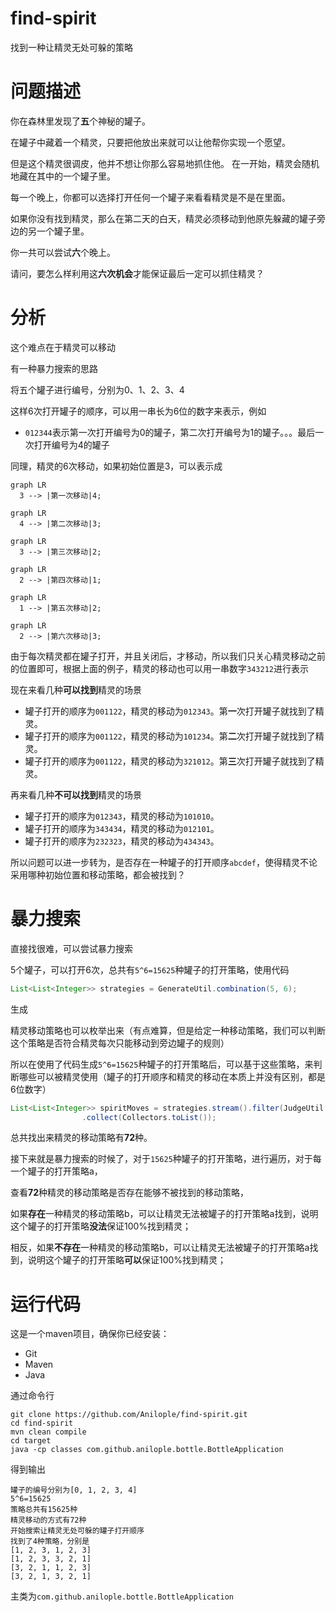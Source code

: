 # find-spirit
找到一种让精灵无处可躲的策略

# 问题描述

你在森林里发现了**五**个神秘的罐子。

在罐子中藏着一个精灵，只要把他放出来就可以让他帮你实现一个愿望。

但是这个精灵很调皮，他并不想让你那么容易地抓住他。
在一开始，精灵会随机地藏在其中的一个罐子里。

每一个晚上，你都可以选择打开任何一个罐子来看看精灵是不是在里面。

如果你没有找到精灵，那么在第二天的白天，精灵必须移动到他原先躲藏的罐子旁边的另一个罐子里。

你一共可以尝试**六**个晚上。

请问，要怎么样利用这**六次机会**才能保证最后一定可以抓住精灵？

# 分析

这个难点在于精灵可以移动

有一种暴力搜索的思路

将五个罐子进行编号，分别为0、1、2、3、4

这样6次打开罐子的顺序，可以用一串长为6位的数字来表示，例如

* `012344`表示第一次打开编号为0的罐子，第二次打开编号为1的罐子。。。最后一次打开编号为4的罐子

同理，精灵的6次移动，如果初始位置是3，可以表示成

```mermaid
graph LR
  3 --> |第一次移动|4;
```

```mermaid
graph LR
  4 --> |第二次移动|3;
```

```mermaid
graph LR
  3 --> |第三次移动|2;
```

```mermaid
graph LR
  2 --> |第四次移动|1;
```

```mermaid
graph LR
  1 --> |第五次移动|2;
```

```mermaid
graph LR
  2 --> |第六次移动|3;
```

由于每次精灵都在罐子打开，并且关闭后，才移动，所以我们只关心精灵移动之前的位置即可，根据上面的例子，精灵的移动也可以用一串数字`343212`进行表示

现在来看几种**可以找到**精灵的场景

* 罐子打开的顺序为`001122`，精灵的移动为`012343`。第**一**次打开罐子就找到了精灵。
* 罐子打开的顺序为`001122`，精灵的移动为`101234`。第**二**次打开罐子就找到了精灵。
* 罐子打开的顺序为`001122`，精灵的移动为`321012`。第**三**次打开罐子就找到了精灵。

再来看几种**不可以找到**精灵的场景

* 罐子打开的顺序为`012343`，精灵的移动为`101010`。
* 罐子打开的顺序为`343434`，精灵的移动为`012101`。
* 罐子打开的顺序为`232323`，精灵的移动为`434343`。

所以问题可以进一步转为，是否存在一种罐子的打开顺序`abcdef`，使得精灵不论采用哪种初始位置和移动策略，都会被找到？

# 暴力搜索

直接找很难，可以尝试暴力搜索

5个罐子，可以打开6次，总共有`5^6=15625`种罐子的打开策略，使用代码

```java
List<List<Integer>> strategies = GenerateUtil.combination(5, 6);
```

生成

精灵移动策略也可以枚举出来（有点难算，但是给定一种移动策略，我们可以判断这个策略是否符合精灵每次只能移动到旁边罐子的规则）

所以在使用了代码生成`5^6=15625`种罐子的打开策略后，可以基于这些策略，来判断哪些可以被精灵使用（罐子的打开顺序和精灵的移动在本质上并没有区别，都是6位数字）

```java
List<List<Integer>> spiritMoves = strategies.stream().filter(JudgeUtil::isSpiritMove)
				.collect(Collectors.toList());
```

总共找出来精灵的移动策略有**72**种。

接下来就是暴力搜索的时候了，对于`15625`种罐子的打开策略，进行遍历，对于每一个罐子的打开策略a，

查看**72**种精灵的移动策略是否存在能够不被找到的移动策略，

如果**存在**一种精灵的移动策略b，可以让精灵无法被罐子的打开策略a找到，说明这个罐子的打开策略**没法**保证100%找到精灵；

相反，如果**不存在**一种精灵的移动策略b，可以让精灵无法被罐子的打开策略a找到，说明这个罐子的打开策略**可以**保证100%找到精灵；

# 运行代码

这是一个maven项目，确保你已经安装：

* Git
* Maven
* Java

通过命令行

```shell
git clone https://github.com/Anilople/find-spirit.git
cd find-spirit
mvn clean compile
cd target
java -cp classes com.github.anilople.bottle.BottleApplication
```

得到输出

```
罐子的编号分别为[0, 1, 2, 3, 4]
5^6=15625
策略总共有15625种
精灵移动的方式有72种
开始搜索让精灵无处可躲的罐子打开顺序
找到了4种策略，分别是
[1, 2, 3, 1, 2, 3]
[1, 2, 3, 3, 2, 1]
[3, 2, 1, 1, 2, 3]
[3, 2, 1, 3, 2, 1]
```

主类为`com.github.anilople.bottle.BottleApplication`